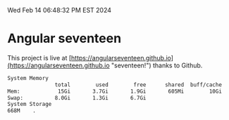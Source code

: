 Wed Feb 14 06:48:32 PM EST 2024

# Angular seventeen


This project is live at [https://angularseventeen.github.io](https://angularseventeen.github.io "seventeen!") thanks to Github.

```bash
System Memory
               total        used        free      shared  buff/cache   available
Mem:            15Gi       3.7Gi       1.9Gi       605Mi        10Gi        11Gi
Swap:          8.0Gi       1.3Gi       6.7Gi
System Storage
668M	.
```
```bash
